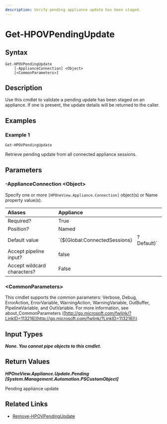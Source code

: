 ```yaml
---
description: Verify pending appliance update has been staged.
---
```


# Get-HPOVPendingUpdate

## Syntax

```text
Get-HPOVPendingUpdate
    [-ApplianceConnection] <Object>
    [<CommonParameters>]
```

## Description

Use this cmdlet to validate a pending update has been staged on an appliance. If one is present, the update details will be returned to the caller.

## Examples

### Example 1

```text
Get-HPOVPendingUpdate
```

Retrieve pending update from all connected appliance sessions.

## Parameters

### -ApplianceConnection &lt;Object&gt;

Specify one or more `[HPOneView.Appliance.Connection]` object\(s\) or Name property value\(s\).

| Aliases | Appliance |  |
| :--- | :--- | :--- |
| Required? | True |  |
| Position? | Named |  |
| Default value | \`\(${Global:ConnectedSessions} | ? Default\)\` |
| Accept pipeline input? | false |  |
| Accept wildcard characters? | False |  |

### &lt;CommonParameters&gt;

This cmdlet supports the common parameters: Verbose, Debug, ErrorAction, ErrorVariable, WarningAction, WarningVariable, OutBuffer, PipelineVariable, and OutVariable. For more information, see about\_CommonParameters \([http://go.microsoft.com/fwlink/?LinkID=113216](http://go.microsoft.com/fwlink/?LinkID=113216)\)

## Input Types

_**None. You cannot pipe objects to this cmdlet.**_

## Return Values

_**HPOneView.Appliance.Update.Pending \[System.Management.Automation.PSCustomObject\]**_

Pending appliance update

## Related Links

* [Remove-HPOVPendingUpdate](remove-hpovpendingupdate.md)

